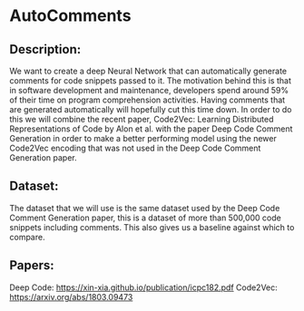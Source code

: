 # AutoComments

## Description: 

We want to create a deep Neural Network that can automatically generate comments for code snippets passed to it.
The motivation behind this is that in software development and maintenance, developers spend around 59% of their time on program comprehension activities. Having comments that are generated automatically will hopefully cut this time down.
In order to do this we will combine the recent paper,
Code2Vec: Learning Distributed Representations of Code by Alon et al. with the paper Deep Code Comment Generation in order to make a better performing model using the newer Code2Vec encoding that was not used in the Deep Code Comment Generation paper.

## Dataset: 

The dataset that we will use is the same dataset used by the Deep Code Comment Generation paper, this is a dataset of more than 500,000 code snippets including comments.
This also gives us a baseline against which to compare.

## Papers:

Deep Code: https://xin-xia.github.io/publication/icpc182.pdf
Code2Vec: https://arxiv.org/abs/1803.09473
